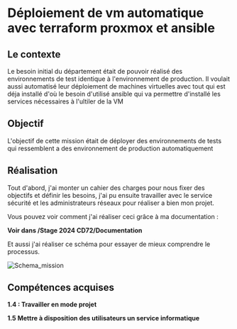 # Déploiement de vm automatique avec terraform proxmox et ansible 

## Le contexte 

Le besoin initial du département était de pouvoir réalisé des environnements de test identique à l'environnement de production. Il voulait aussi automatisé leur déploiement de machines virtuelles avec tout qui est déja installé d'où le besoin d'utilisé ansible qui va permettre d'installé les services nécessaires à l'ultiler de la VM


## Objectif 

L'objectif de cette mission était de déployer des environnements de tests qui ressemblent a des environnement de production automatiquement

## Réalisation

Tout d'abord, j'ai monter un cahier des charges pour nous fixer des objectifs et définir les besoins, j'ai pu ensuite travailler avec le service sécurité et les administrateurs réseaux pour réaliser a bien mon projet.

Vous pouvez voir comment j'ai réaliser ceci grâce à ma documentation :

**Voir dans /Stage 2024 CD72/Documentation**

Et aussi j'ai réaliser ce schéma pour essayer de mieux comprendre le processus.

![Schema_mission](../../images/Schéma_logique_mission.drawio.jpg)


## Compétences acquises

**1.4 : Travailler en mode projet**

**1.5 Mettre à disposition des utilisateurs un service informatique**